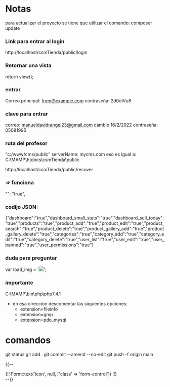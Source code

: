 # Notas

para actualizar el proyecto se tiene que utilizar el comando:
composer update

### Link para entrar al login

http://localhost/csmTienda/public/login

### Retornar una vista

return view();

### entrar

Correo principal: from@example.com
contraseña: 2d0dlVu8

### clave para entrar
correo: manueldavidrangel23@gmail.com
cambio 16/2/2022
contraseña: 05081995

### ruta del profesor
"c:/www/cms/public" serverName: mycms.com eso es igual a:
C:\MAMP\htdocs\csmTienda\public


http://localhost/csmTienda/public/recover

### => funciona
"": "true",
### codijo JSON:
 {"dashboard":"true","dashboard_small_stats":"true","dashboard_sell_today":"true","products":"true","product_add":"true","product_edit":"true","product_search":"true","product_delete":"true","product_gallery_add":"true","product_gallery_delete":"true","categories":"true","category_add":"true","category_edit":"true","category_delete":"true","user_list":"true","user_edit":"true","user_banned":"true","user_permissions":"true"}

### duda para preguntar
var load_img = '<img src="'+base+'/csmTienda/public/static/images/loader_orange.svg" />';

### importante
C:\MAMP\bin\php\php7.4.1
-   en esa direccion descomentar las siquientes opciones:
    + extension=fileinfo
    + extension=gmp
    + extension=pdo_mysql


# comandos
git status
git add .
git commit --amend --no-edit
git push -f origin main


{{-- <div class="input-group">
    <span class="input-group-text" id="basic-addon1">
                                <i class="far fa-keyboard"></i>
                            </span>
						 	{!! Form::text('icon', null, ['class' => 'form-control']) !!}
						</div> --}}